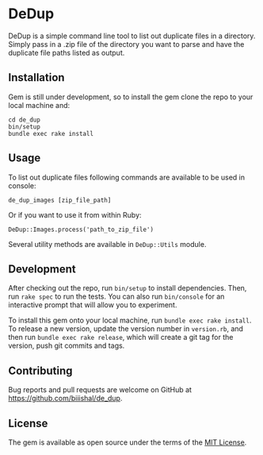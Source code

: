 # DeDup

DeDup is a simple command line tool to list out duplicate files in a directory. Simply pass in a .zip file of the directory you want to parse and have the duplicate file paths listed as output.

## Installation

Gem is still under development, so to install the gem clone the repo to your local machine and:

```
cd de_dup
bin/setup
bundle exec rake install
```

## Usage

To list out duplicate files following commands are available to be used in console:
```
de_dup_images [zip_file_path]
```

Or if you want to use it from within Ruby:

```
DeDup::Images.process('path_to_zip_file')
```

Several utility methods are available in `DeDup::Utils` module.

## Development

After checking out the repo, run `bin/setup` to install dependencies. Then, run `rake spec` to run the tests. You can also run `bin/console` for an interactive prompt that will allow you to experiment.

To install this gem onto your local machine, run `bundle exec rake install`. To release a new version, update the version number in `version.rb`, and then run `bundle exec rake release`, which will create a git tag for the version, push git commits and tags.

## Contributing

Bug reports and pull requests are welcome on GitHub at https://github.com/biiishal/de_dup.

## License

The gem is available as open source under the terms of the [MIT License](https://opensource.org/licenses/MIT).
